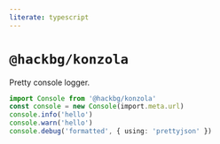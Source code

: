```yaml
---
literate: typescript
---
```

# `@hackbg/konzola`

Pretty console logger.

```typescript
import Console from '@hackbg/konzola'
const console = new Console(import.meta.url)
console.info('hello')
console.warn('hello')
console.debug('formatted', { using: 'prettyjson' })
```
